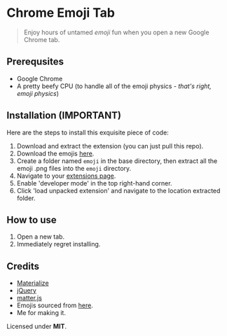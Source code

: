 # Chrome Emoji Tab
>Enjoy hours of untamed *emoji* fun when you open a new Google Chrome tab.

## Prerequsites
- Google Chrome
- A pretty beefy CPU (to handle all of the emoji physics - *that's right, emoji physics*)

## Installation (IMPORTANT)
Here are the steps to install this exquisite piece of code:

1. Download and extract the extension (you can just pull this repo).
2. Download the emojis [here](https://drive.google.com/file/d/1HK0GhpSoJ3a7ILALX6ZW2cgWrFFzUSQu/view).
3. Create a folder named `emoji` in the base directory, then extract all the emoji .png files into the `emoji` directory.
4. Navigate to your [extensions page](chrome://extensions/).
5. Enable 'developer mode' in the top right-hand corner.
6. Click 'load unpacked extension' and navigate to the location extracted folder.

## How to use
1. Open a new tab.
2. Immediately regret installing.

## Credits
- [Materialize](https://materializecss.com/)
- [jQuery](https://jquery.com/)
- [matter.js](http://brm.io/matter-js/)
- Emojis sourced from [here](https://forum.xda-developers.com/android/themes/substratum-whatsapp-emoji-pack-emojione-t3663890).
- Me for making it.

Licensed under **MIT**.
